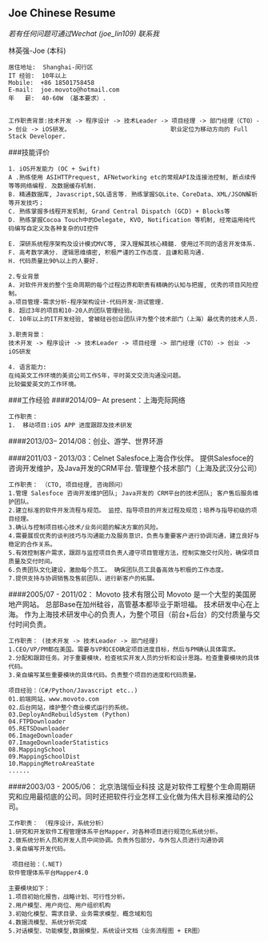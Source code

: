 ## Joe Chinese Resume

*若有任何问题可通过Wechat (joe_lin109) 联系我*

林英强-Joe    (本科)
```
居住地址:  Shanghai-闵行区
IT 经验:  10年以上 
Mobile:  +86 18501758458
E-mail:  joe.movoto@hotmail.com
年   薪:  40-60W （基本要求）.


工作职责背景:技术开发 -> 程序设计 -> 技术Leader -> 项目经理 -> 部门经理（CTO）-> 创业 -> iOS研发。                            职业定位为移动方向的 Full Stack Developer.
```


###技能评价
```
1. iOS开发能力 (OC + Swift)
A .熟练使用 ASIHTTPrequest, AFNetworking etc的常规API及连接池控制, 断点续传等等网络编程. 及数据缓存机制. 
B. 精通数据库, Javascript,SQL语言等. 熟练掌握SQLite、CoreData、XML/JSON解析等开发技巧； 
C. 熟练掌握多线程开发机制, Grand Central Dispatch (GCD) + Blocks等 
D. 熟练掌握Cocoa Touch中的Delegate, KVO, Notification 等机制, 经常运用纯代码编写自定义及各种复杂的UI控件 

E. 深研系统程序架构及设计模式MVC等, 深入理解其核心精髓. 使用过不同的语言开发体系. 
F. 高考数学满分. 逻辑思维缜密, 积极严谨的工作态度. 且谦和易沟通. 
H. 代码质量比90%以上的人要好. 

2.专业背景 
A. 对软件开发的整个生命周期的每个过程边界和职责有精确的认知与把握, 优秀的项目风险控制。 
a.项目管理-需求分析-程序架构设计-代码开发-测试管理. 
B. 超过3年的项目和10-20人的团队管理经验。 
C. 10年以上的IT开发经验, 曾被硅谷创业团队评为整个技术部门（上海）最优秀的技术人员. 

3.职责背景：
技术开发 -> 程序设计 -> 技术Leader -> 项目经理 -> 部门经理（CTO）-> 创业 -> iOS研发

4. 语言能力: 
在纯英文工作环境的美资公司工作5年，平时英文交流沟通没问题。 
比较偏爱英文的工作环境。
```



    
    
###工作经验
####2014/09– At present：上海壳际网络  
```
工作职责：
1.  移动项目:iOS APP 进度跟踪及技术研发 
```

    
####2013/03– 2014/08：创业、游学、世界环游
    
    
####2011/03 - 2013/03：Celnet
Salesfoce上海合作伙伴。 提供Salesfoce的咨询开发维护，及Java开发的CRM平台.
管理整个技术部门（上海及武汉分公司）
    
```
工作职责： （CTO, 项目经理, 咨询顾问）
1.管理 Salesfoce 咨询开发维护团队; Java开发的 CRM平台的技术团队; 客户售后服务维护团队。 
2.建立标准的软件开发流程与规范。 监控、指导项目的开发过程及规范；培养与指导初级的项目经理。 
3.确认与控制项目核心技术/业务问题的解决方案的风险。 
4.需要展现优秀的谈判技巧与沟通能力及服务意识，负责与重要客户进行协调沟通，建立良好与稳定的合作关系。 
5.有效控制客户需求，跟踪与监控项目负责人遵守项目管理方法，控制实施交付风险，确保项目质量及交付时间。 
6.负责团队文化建设，激励每个员工。 确保团队员工具备高效与积极的工作态度。 
7.提供支持与协调销售及售前团队，进行新客户的拓展。
```

####2005/07 - 2011/02： Movoto 技术有限公司 
Movoto 是一个大型的美国房地产网站。 总部Base在加州硅谷，高管基本都毕业于斯坦福。 
  技术研发中心在上海。 作为上海技术研发中心的负责人，为整个项目（前台+后台）的交付质量与交付时间负责。
```
工作职责： (技术开发 -> 技术Leader -> 部门经理)
1.CEO/VP/PM都在美国。需要与VP和CEO确定项目进度目标，然后与PM确认具体需求。 
2.分配和跟踪任务。对于重要模块，检查核实开发人员的分析和设计思路。检查重要模块的具体代码。 
3.亲自编写某些重要模块的具体代码。负责整个项目的进度和代码质量。 
 
项目经验：（C#/Python/Javascript etc..)
01.前端网站，www.movoto.com 
02.后台网站，维护整个商业模式运行的系统。 
03.DeployAndRebuildSystem (Python) 
04.FTPDownloader 
05.RETSDownloader 
06.ImageDownloader 
07.ImageDownloaderStatistics 
08.MappingSchool 
09.MappingSchoolDist 
10.MappingMetroAreaState 
......
```

####2003/03 - 2005/06： 北京浩瑞恒业科技 
这是对软件工程整个生命周期研究和应用最彻底的公司。同时还把软件行业怎样工业化做为伟大目标来推动的公司。 
```
工作职责： （程序设计，系统分析）
1.研究和开发软件工程管理体系平台Mapper，对各种项目进行规范化系统分析。
2.做系统分析人员和开发人员中间协调。负责外包部分，与外包人员进行沟通协调 
3.亲自编写开发代码。
 
 项目经验：（.NET) 
软件管理体系平台Mapper4.0 

主要模块如下： 
1.项目初始化报告，战略计划、可行性分析。 
2.用户模型、用户岗位、用户组织机构 
3.初始化模型、需求目录、业务需求模型、概念域和包 
4.数据流模型、系统分析完成 
5.对话模型、功能模型,数据模型，系统设计文档（业务流程图 + ER图）
```

